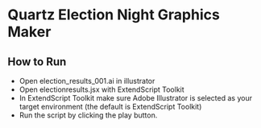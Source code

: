 Quartz Election Night Graphics Maker
====================================

How to Run
----------
* Open election_results\_001.ai in illustrator
* Open electionresults.jsx with ExtendScript Toolkit
* In ExtendScript Toolkit make sure Adobe Illustrator is selected as your target environment (the default is ExtendScript Toolkit)
* Run the script by clicking the play button.